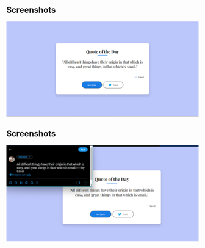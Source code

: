 
## Screenshots

![App Screenshot](./images/Screenshot1.png)

## Screenshots

![App Screenshot](./images/Screenshot2.png)